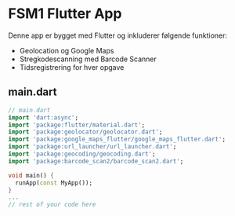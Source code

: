 # FSM1 Flutter App

Denne app er bygget med Flutter og inkluderer følgende funktioner:

- Geolocation og Google Maps
- Stregkodescanning med Barcode Scanner
- Tidsregistrering for hver opgave

## main.dart
```dart
// main.dart
import 'dart:async';
import 'package:flutter/material.dart';
import 'package:geolocator/geolocator.dart';
import 'package:google_maps_flutter/google_maps_flutter.dart';
import 'package:url_launcher/url_launcher.dart';
import 'package:geocoding/geocoding.dart'; 
import 'package:barcode_scan2/barcode_scan2.dart';

void main() {
  runApp(const MyApp());
}
...
// rest of your code here
